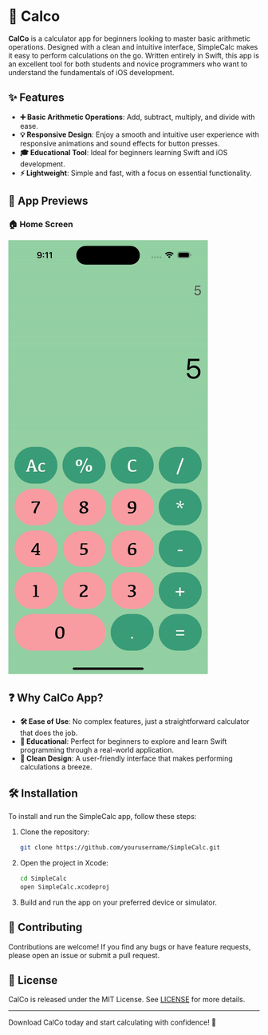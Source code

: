 # 🧮 Calco

**CalCo** is a calculator app for beginners looking to master basic arithmetic operations. Designed with a clean and intuitive interface, SimpleCalc makes it easy to perform calculations on the go. Written entirely in Swift, this app is an excellent tool for both students and novice programmers who want to understand the fundamentals of iOS development.

## ✨ Features

- **➕ Basic Arithmetic Operations**: Add, subtract, multiply, and divide with ease.
- **💡 Responsive Design**: Enjoy a smooth and intuitive user experience with responsive animations and sound effects for button presses.
- **🎓 Educational Tool**: Ideal for beginners learning Swift and iOS development.
- **⚡ Lightweight**: Simple and fast, with a focus on essential functionality.

## 📱 App Previews

### 🏠 Home Screen
![Home Screen](Gif/CalCoRecord-ezgif.com-video-to-gif-converter.gif)

## ❓ Why CalCo App?

- **🛠️ Ease of Use**: No complex features, just a straightforward calculator that does the job.
- **📘 Educational**: Perfect for beginners to explore and learn Swift programming through a real-world application.
- **🌟 Clean Design**: A user-friendly interface that makes performing calculations a breeze.

## 🛠️ Installation

To install and run the SimpleCalc app, follow these steps:

1. Clone the repository:
    ```sh
    git clone https://github.com/yourusername/SimpleCalc.git
    ```

2. Open the project in Xcode:
    ```sh
    cd SimpleCalc
    open SimpleCalc.xcodeproj
    ```

3. Build and run the app on your preferred device or simulator.

## 🤝 Contributing

Contributions are welcome! If you find any bugs or have feature requests, please open an issue or submit a pull request.

## 📄 License

CalCo is released under the MIT License. See [LICENSE](LICENSE) for more details.

---

Download CalCo today and start calculating with confidence! 🚀
